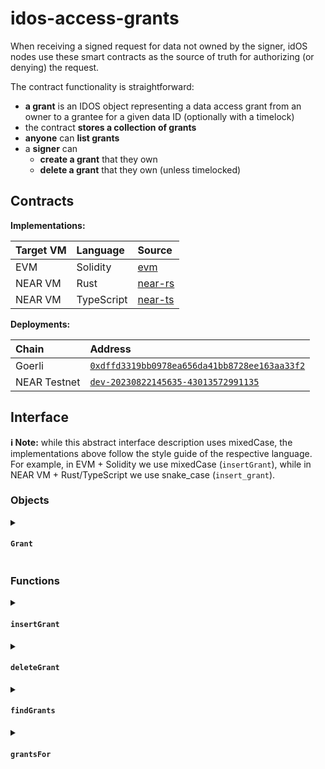 # idos-access-grants

When receiving a signed request for data not owned by the signer, idOS nodes use these smart contracts as the source of truth for authorizing (or denying) the request.

The contract functionality is straightforward:

- **a grant** is an IDOS object representing a data access grant from an owner to a grantee for a given data ID (optionally with a timelock)
- the contract **stores a collection of grants**
- **anyone** can **list grants**
- a **signer** can
    - **create a grant** that they own
    - **delete a grant** that they own (unless timelocked)

## Contracts

**Implementations:**

| Target VM | Language | Source |
| :- | :- | :- |
| EVM | Solidity | [evm](evm) |
| NEAR VM | Rust | [near-rs](near-rs) |
| NEAR VM | TypeScript | [near-ts](near-ts) |

**Deployments:**

| Chain | Address |
| :- | :- |
| Goerli | [`0xdffd3319bb0978ea656da41bb8728ee163aa33f2`](https://goerli.etherscan.io/address/0xdffd3319bb0978ea656da41bb8728ee163aa33f2#code) |
| NEAR Testnet | [`dev-20230822145635-43013572991135`](https://explorer.testnet.near.org/accounts/dev-20230822145635-43013572991135) |

## Interface

**ℹ️ Note:** while this abstract interface description uses mixedCase, the implementations above follow the style guide of the respective language. For example, in EVM + Solidity we use mixedCase (`insertGrant`), while in NEAR VM + Rust/TypeScript we use snake_case (`insert_grant`).

### Objects

<details><summary><h4><code>Grant</code></h4></summary>

Represents an access grant from a data owner, to a grantee, for a given data ID, until a given time.

**Variables**
- `owner`: address
- `grantee`: address
- `dataId`: string
- `lockedUntil`: 256-bit unsigned integer

</details>

### Functions

<details><summary><h4><code>insertGrant</code></h4></summary>

Creates a new access grant.

**Arguments**

- required
  - `grantee`: address
  - `dataId`: string
- optional
  - `lockedUntil`: 256-bit unsigned integer

**Implements**

- creates `Grant(signer, grantee, dataId, lockedUntil)`
- reverts if this grant already exists

</details>

<details><summary><h4><code>deleteGrant</code></h4></summary>

Deletes an existing access grant.

**Arguments**

- required
  - `grantee`: address
  - `dataId`: string
- optional
  - `lockedUntil`: 256-bit unsigned integer

**Implements**

- if given `lockedUntil`
    - deletes `Grant(signer, grantee, dataId, lockedUntil)`
    - reverts if `lockedUntil` is in the past
- else
    - deletes all `Grant(signer, grantee, dataId, *)`
    - reverts if any `lockedUntil` is in the past

</details>

<details><summary><h4><code>findGrants</code></h4></summary>

Lists grants matching the provided arguments.

**Arguments**

- required (both or either)
  - `owner`: address
  - `grantee`: address
- optional
  - `dataId`: string

**Implements**

Performs a wildcard search, matching existing grants to given arguments, which must follow one of these patterns:

```
{ owner, grantee, dataId }
{ owner, grantee, ****** }
{ owner, *******, dataId }
{ owner, *******, ****** }
{ *****, grantee, dataId }
{ *****, grantee, ****** }
```

**Returns**

A list of 0+ `Grant`s

</details>

<details><summary><h4><code>grantsFor</code></h4></summary>

Lists grants matching the provided arguments.

**Arguments**

- required
  - `grantee`: address
  - `dataId`: string

**Implements**

Calls `grantsBy` with no `owner` argument.

**Returns**

A list of 0+ `Grant`s

</details>
